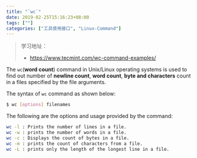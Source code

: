 ```yaml
---
title: "`wc`"
date: 2019-02-25T15:16:23+08:00
tags: [""]
categories: ["工具使用接口", "Linux-Command"]
---
```


> 学习地址：
>
> - https://www.tecmint.com/wc-command-examples/


The `wc`(**word count**) command in Unix/Linux operating systems is used to find out number of **newline count**, **word count**, **byte and characters** count in a files specified by the file arguments. 

The syntax of `wc` command as shown below:

```bash
$ wc [options] filenames
```

The following are the options and usage provided by the command:

```bash
wc -l : Prints the number of lines in a file.
wc -w : prints the number of words in a file.
wc -c : Displays the count of bytes in a file.
wc -m : prints the count of characters from a file.
wc -L : prints only the length of the longest line in a file.
```


